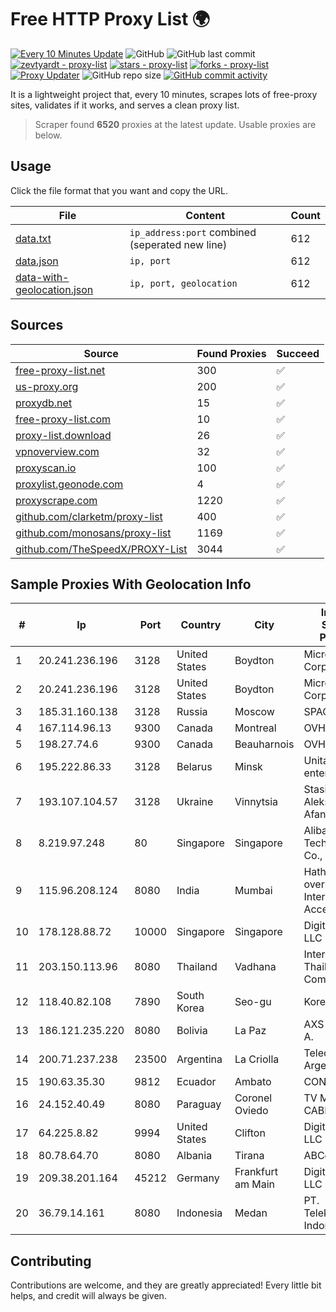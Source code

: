 
# Free HTTP Proxy List 🌍

[![Every 10 Minutes Update](https://github.com/mertguvencli/http-proxy-list/actions/workflows/main.yml/badge.svg?branch=main)](https://github.com/mertguvencli/http-proxy-list/actions/workflows/main.yml)
![GitHub](https://img.shields.io/github/license/mertguvencli/http-proxy-list)
![GitHub last commit](https://img.shields.io/github/last-commit/mertguvencli/http-proxy-list)
[![zevtyardt - proxy-list](https://img.shields.io/static/v1?label=zevtyardt&message=proxy-list&color=blue&logo=github)](https://github.com/zevtyardt/proxy-list "Go to GitHub repo")
[![stars - proxy-list](https://img.shields.io/github/stars/zevtyardt/proxy-list?style=social)](https://github.com/zevtyardt/proxy-list)
[![forks - proxy-list](https://img.shields.io/github/forks/zevtyardt/proxy-list?style=social)](https://github.com/zevtyardt/proxy-list)
[![Proxy Updater](https://github.com/zevtyardt/proxy-list/workflows/Proxy%20Updater/badge.svg)](https://github.com/zevtyardt/proxy-list/actions?query=workflow:"Proxy+Updater")
![GitHub repo size](https://img.shields.io/github/repo-size/zevtyardt/proxy-list)
[![GitHub commit activity](https://img.shields.io/github/commit-activity/m/zevtyardt/proxy-list?logo=commits)](https://github.com/zevtyardt/proxy-list/commits/main)

It is a lightweight project that, every 10 minutes, scrapes lots of free-proxy sites, validates if it works, and serves a clean proxy list.

> Scraper found **6520** proxies at the latest update. Usable proxies are below.

## Usage

Click the file format that you want and copy the URL.

|File|Content|Count|
|----|-------|-----|
|[data.txt](https://raw.githubusercontent.com/mertguvencli/http-proxy-list/main/proxy-list/data.txt)|`ip_address:port` combined (seperated new line)|612|
|[data.json](https://raw.githubusercontent.com/mertguvencli/http-proxy-list/main/proxy-list/data.json)|`ip, port`|612|
|[data-with-geolocation.json](https://raw.githubusercontent.com/mertguvencli/http-proxy-list/main/proxy-list/data-with-geolocation.json)|`ip, port, geolocation`|612|

## Sources

|Source|Found Proxies|Succeed|
|------|-------------|-------|
|[free-proxy-list.net](https://free-proxy-list.net)|300|✅|
|[us-proxy.org](https://www.us-proxy.org)|200|✅|
|[proxydb.net](http://proxydb.net)|15|✅|
|[free-proxy-list.com](https://free-proxy-list.com/?page=&port=&type%5B%5D=http&type%5B%5D=https&up_time=0&search=Search)|10|✅|
|[proxy-list.download](https://www.proxy-list.download/HTTP)|26|✅|
|[vpnoverview.com](https://vpnoverview.com/privacy/anonymous-browsing/free-proxy-servers)|32|✅|
|[proxyscan.io](https://www.proxyscan.io)|100|✅|
|[proxylist.geonode.com](https://proxylist.geonode.com/api/proxy-list?limit=300&page=1&sort_by=lastChecked&sort_type=desc&protocols=http,https)|4|✅|
|[proxyscrape.com](https://api.proxyscrape.com/v2/?request=displayproxies&protocol=http&timeout=10000&country=all&ssl=all&anonymity=all)|1220|✅|
|[github.com/clarketm/proxy-list](https://raw.githubusercontent.com/clarketm/proxy-list/master/proxy-list-raw.txt)|400|✅|
|[github.com/monosans/proxy-list](https://raw.githubusercontent.com/monosans/proxy-list/main/proxies/http.txt)|1169|✅|
|[github.com/TheSpeedX/PROXY-List](https://raw.githubusercontent.com/TheSpeedX/PROXY-List/master/http.txt)|3044|✅|


## Sample Proxies With Geolocation Info

|#|Ip|Port|Country|City|Internet Service Provider|
|-|--|----|-------|----|-------------------------|
|1|20.241.236.196|3128|United States|Boydton|Microsoft Corporation|
|2|20.241.236.196|3128|United States|Boydton|Microsoft Corporation|
|3|185.31.160.138|3128|Russia|Moscow|SPACENET|
|4|167.114.96.13|9300|Canada|Montreal|OVH SAS|
|5|198.27.74.6|9300|Canada|Beauharnois|OVH SAS|
|6|195.222.86.33|3128|Belarus|Minsk|Unitary enterprise A1|
|7|193.107.104.57|3128|Ukraine|Vinnytsia|Stasishen Aleksandr Afanasiyovich|
|8|8.219.97.248|80|Singapore|Singapore|Alibaba (US) Technology Co., Ltd.|
|9|115.96.208.124|8080|India|Mumbai|Hathway IP over Cable Internet Access|
|10|178.128.88.72|10000|Singapore|Singapore|DigitalOcean, LLC|
|11|203.150.113.96|8080|Thailand|Vadhana|Internet Thailand Company Ltd.|
|12|118.40.82.108|7890|South Korea|Seo-gu|Korea Telecom|
|13|186.121.235.220|8080|Bolivia|La Paz|AXS Bolivia S. A.|
|14|200.71.237.238|23500|Argentina|La Criolla|Telecom Argentina S.A.|
|15|190.63.35.30|9812|Ecuador|Ambato|CONECEL|
|16|24.152.40.49|8080|Paraguay|Coronel Oviedo|TV MAX CABLE S.A.|
|17|64.225.8.82|9994|United States|Clifton|DigitalOcean, LLC|
|18|80.78.64.70|8080|Albania|Tirana|ABCom|
|19|209.38.201.164|45212|Germany|Frankfurt am Main|DigitalOcean, LLC|
|20|36.79.14.161|8080|Indonesia|Medan|PT. Telekomunikasi Indonesia|



## Contributing

Contributions are welcome, and they are greatly appreciated! Every
little bit helps, and credit will always be given.

